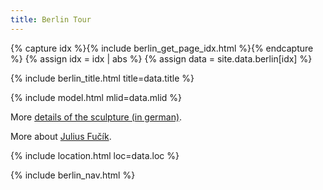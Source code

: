 ```yaml
---
title: Berlin Tour
---
```


{% capture idx %}{% include berlin_get_page_idx.html %}{% endcapture %}
{% assign idx = idx | abs %}
{% assign data = site.data.berlin[idx] %}

{% include berlin_title.html title=data.title %}

{% include model.html mlid=data.mlid %}

More [details of the sculpture (in german)](https://bildhauerei-in-berlin.de/bildwerk/julius-fucik-denkmal/).

More about [Julius Fučík](https://en.wikipedia.org/wiki/Julius_Fučík_(journalist)).

{% include location.html loc=data.loc %}

{% include berlin_nav.html %}
